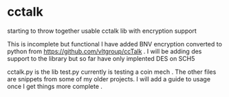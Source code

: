 # cctalk
starting to throw together usable cctalk lib with encryption support


This is incomplete but functional I have added BNV encryption converted to python from https://github.com/vltgroup/ccTalk .
I will be adding des support to the library but so far have only implented DES on SCH5

cctalk.py is the lib test.py currently is testing a coin mech . The other files are snippets from some of my older projects.  I will add a guide to usage once I get things more complete .

